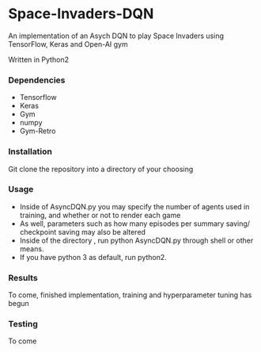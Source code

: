 # Space-Invaders-DQN
An implementation of an Asych DQN to play Space Invaders using TensorFlow, Keras and Open-AI gym

Written in Python2

### Dependencies
- Tensorflow
- Keras
- Gym
- numpy
- Gym-Retro

### Installation

Git clone the repository into a directory of your choosing

### Usage

- Inside of AsyncDQN.py you may specify the number of agents used in training, and whether or not to render each game
- As well, parameters such as how many episodes per summary saving/ checkpoint saving may also be altered
- Inside of the directory , run python AsyncDQN.py through shell or other means.
- If you have python 3 as default, run python2.

### Results

To come, finished implementation, training and hyperparameter tuning has begun

### Testing

To come 
